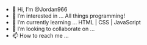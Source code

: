- 👋 Hi, I’m @Jordan966
- 👀 I’m interested in ... All things programming!
- 🌱 I’m currently learning ... HTML | CSS | JavaScript
- 💞️ I’m looking to collaborate on ... 
- 📫 How to reach me ... 

<!---
Jordan966/Jordan966 is a ✨ special ✨ repository because its `README.md` (this file) appears on your GitHub profile.
You can click the Preview link to take a look at your changes.
--->
